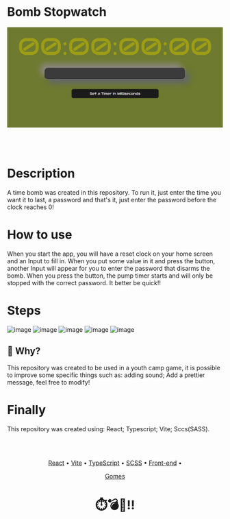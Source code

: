 # Bomb Stopwatch

<img src="src/assets/stopwatch.png" width="1000" heigth="500" />

<br /><br />

# Description

A time bomb was created in this repository. To run it, just enter the time you want it to last, a password and that's it, just enter the password before the clock reaches 0!

# How to use

When you start the app, you will have a reset clock on your home screen and an Input to fill in. When you put some value in it and press the button, another Input will appear for you to enter the password that disarms the bomb. When you press the button, the pump timer starts and will only be stopped with the correct password. It better be quick!!

# Steps
![image](https://github.com/GgvGomes/bomb_stopwatch/assets/80273727/9bc478fd-dbdc-4855-b4d4-feb63081ee76)
![image](https://github.com/GgvGomes/bomb_stopwatch/assets/80273727/52291356-333c-438b-865f-7c59b6763e50)
![image](https://github.com/GgvGomes/bomb_stopwatch/assets/80273727/43c34a17-41dd-4ca5-b5e6-eff70d3ec40b)
![image](https://github.com/GgvGomes/bomb_stopwatch/assets/80273727/3441faee-e7bb-4c10-b934-4ec5393c3d50)
![image](https://github.com/GgvGomes/bomb_stopwatch/assets/80273727/1f0c9aef-c7bd-4c1f-9fd2-6606a09c7053)

## 🤔 Why?
This repository was created to be used in a youth camp game, it is possible to improve some specific things such as: adding sound; Add a prettier message, feel free to modify!

# Finally 
This repository was created using: React; Typescript; Vite; Sccs(SASS).

<br/><br/>
<p align="center">
  <a href="#roadmap">React</a> • 
  <a href="#roadmap">Vite</a> • 
 <a href="#roadmap">TypeScript</a> • 
 <a href="#tecnologias">SCSS</a> • 
 <a href="#contribuicao">Front-end</a> • 
</p>

<p align="center">
  <a href="#autor">Gomes</a>
</p>

<h1 align="center">
  ⏱️💣🧨‼️
</h1>
